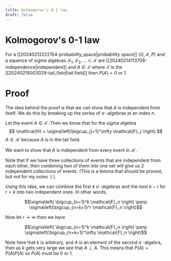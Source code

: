 ```yaml
---
title: Kolmogorov's 0-1 law
draft: false
---
```

# Kolmogorov's 0-1 law

For a [[20240213222154-probability_space|probability space]] $(\Omega, \mathcal{F}, P)$ and a squence of sigma algebras $\mathcal{F}_1, \mathcal{F}_2, \dots \subset \mathcal{F}$ are [[20240214113708-independence|independent]] and $A \in \mathcal{T}$ where $\mathcal{T}$ is the [[20240215003029-tail_field|tail field]] then $P(A) = 0 \ \text{or } 1$.

# Proof
The idea behind the proof is that we can show that $A$ is independent from itself.
We do this by breaking up the series of $\sigma$ -algebras at an index $n$.

Let the event $A \in \mathcal{T}$.
Then we know that for the sigma algebra
$$ \mathcal{H} = \sigma\left(\bigcup_{j=1}^\infty \mathcal{F}_j \right) $$
$A \in \mathcal{H}$ because $A$ is in the tail field.

We want to show that $A$ is independent from every event in $\mathcal{H}$.

Note that if we have three collections of events that are independent from each other, then combining two of them into one set will give us 2 independent collections of events.
(This is a lemma that should be proved, but not for my notes :) ).

Using this idea, we can combine the first $k$ $\sigma$ -algebras and the next $k-r$ for $r>k$ into two independent ones.
In other words,

$$\sigma\left( \bigcup_{n=1}^k \mathcal{F}_n \right) \perp \sigma\left(\bigcup_{n=k+1}^r \mathcal{F}_n \right)$$

Now let $r\to \infty$ then we have

$$\sigma\left( \bigcup_{n=1}^k \mathcal{F}_n \right) \perp \sigma\left(\bigcup_{n=k+1}^\infty \mathcal{F}_n \right)$$

Note here that $k$ is arbitrary, and $A$ is an element of the second $\sigma$ -algebra, then as $k$ gets very large we see that $A \perp A$.
This means that $P(A) = P(A)P(A)$ so $P(A)$ must be 0 or 1.
